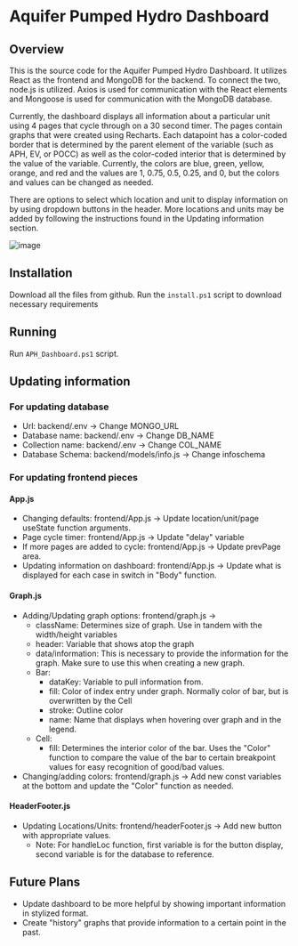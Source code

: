 # Aquifer Pumped Hydro Dashboard

## Overview

This is the source code for the Aquifer Pumped Hydro Dashboard. It utilizes React as the frontend and MongoDB for the backend. To connect the two, node.js is utilized. Axios is used for communication with the React elements and Mongoose is used for communication with the MongoDB database.

Currently, the dashboard displays all information about a particular unit using 4 pages that cycle through on a 30 second timer. The pages contain graphs that were created using Recharts. Each datapoint has a color-coded border that is determined by the parent element of the variable (such as APH, EV, or POCC) as well as the color-coded interior that is determined by the value of the variable. Currently, the colors are blue, green, yellow, orange, and red and the values are 1, 0.75, 0.5, 0.25, and 0, but the colors and values can be changed as needed.

There are options to select which location and unit to display information on by using dropdown buttons in the header. More locations and units may be added by following the instructions found in
the Updating information section.

![image](https://github.com/TSLAFLEUR/APH-Dashboard/assets/116909347/fd79a394-754f-4609-8b20-cefeff010c67)

## Installation

Download all the files from github.
Run the `install.ps1` script to download necessary requirements

## Running

Run `APH_Dashboard.ps1` script.

## Updating information

### For updating database
- Url: backend/.env -> Change MONGO_URL
- Database name: backend/.env -> Change DB_NAME
- Collection name: backend/.env -> Change COL_NAME
- Database Schema: backend/models/info.js -> Change infoschema

### For updating frontend pieces
#### App.js
- Changing defaults: frontend/App.js -> Update location/unit/page useState function arguments.
- Page cycle timer: frontend/App.js -> Update "delay" variable
- If more pages are added to cycle: frontend/App.js -> Update prevPage area.
- Updating information on dashboard: frontend/App.js -> Update what is displayed for each case in switch in "Body" function.

#### Graph.js
- Adding/Updating graph options: frontend/graph.js ->
	- className: Determines size of graph. Use in tandem with the width/height variables
	- header: Variable that shows atop the graph
	- data/information: This is necessary to provide the information for the graph. Make sure to use this when creating a new graph.
	- Bar:
		- dataKey: Variable to pull information from.
		- fill: Color of index entry under graph. Normally color of bar, but is overwritten by the Cell
		- stroke: Outline color
		- name: Name that displays when hovering over graph and in the legend.
	- Cell:
		- fill: Determines the interior color of the bar. Uses the "Color" function to compare the value of the bar to certain breakpoint values for easy recognition of good/bad values.
- Changing/adding colors: frontend/graph.js -> Add new const variables at the bottom and update the "Color" function as needed.

#### HeaderFooter.js

- Updating Locations/Units: frontend/headerFooter.js -> Add new button with appropriate values.
	- Note: For handleLoc function, first variable is for the button display, second variable is for the database to reference.

## Future Plans

- Update dashboard to be more helpful by showing important information in stylized format.
- Create "history" graphs that provide information to a certain point in the past.
